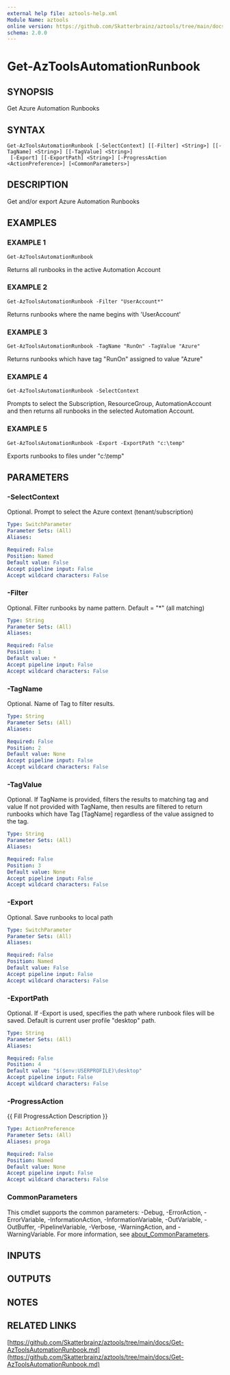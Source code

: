 ```yaml
---
external help file: aztools-help.xml
Module Name: aztools
online version: https://github.com/Skatterbrainz/aztools/tree/main/docs/Get-AzToolsAutomationRunbook.md
schema: 2.0.0
---
```


# Get-AzToolsAutomationRunbook

## SYNOPSIS
Get Azure Automation Runbooks

## SYNTAX

```
Get-AzToolsAutomationRunbook [-SelectContext] [[-Filter] <String>] [[-TagName] <String>] [[-TagValue] <String>]
 [-Export] [[-ExportPath] <String>] [-ProgressAction <ActionPreference>] [<CommonParameters>]
```

## DESCRIPTION
Get and/or export Azure Automation Runbooks

## EXAMPLES

### EXAMPLE 1
```
Get-AzToolsAutomationRunbook
```

Returns all runbooks in the active Automation Account

### EXAMPLE 2
```
Get-AzToolsAutomationRunbook -Filter "UserAccount*"
```

Returns runbooks where the name begins with 'UserAccount'

### EXAMPLE 3
```
Get-AzToolsAutomationRunbook -TagName "RunOn" -TagValue "Azure"
```

Returns runbooks which have tag "RunOn" assigned to value "Azure"

### EXAMPLE 4
```
Get-AzToolsAutomationRunbook -SelectContext
```

Prompts to select the Subscription, ResourceGroup, AutomationAccount and then
returns all runbooks in the selected Automation Account.

### EXAMPLE 5
```
Get-AzToolsAutomationRunbook -Export -ExportPath "c:\temp"
```

Exports runbooks to files under "c:\temp"

## PARAMETERS

### -SelectContext
Optional.
Prompt to select the Azure context (tenant/subscription)

```yaml
Type: SwitchParameter
Parameter Sets: (All)
Aliases:

Required: False
Position: Named
Default value: False
Accept pipeline input: False
Accept wildcard characters: False
```

### -Filter
Optional.
Filter runbooks by name pattern.
Default = "*" (all matching)

```yaml
Type: String
Parameter Sets: (All)
Aliases:

Required: False
Position: 1
Default value: *
Accept pipeline input: False
Accept wildcard characters: False
```

### -TagName
Optional.
Name of Tag to filter results.

```yaml
Type: String
Parameter Sets: (All)
Aliases:

Required: False
Position: 2
Default value: None
Accept pipeline input: False
Accept wildcard characters: False
```

### -TagValue
Optional.
If TagName is provided, filters the results to matching tag and value
If not provided with TagName, then results are filtered to return runbooks
which have Tag \[TagName\] regardless of the value assigned to the tag.

```yaml
Type: String
Parameter Sets: (All)
Aliases:

Required: False
Position: 3
Default value: None
Accept pipeline input: False
Accept wildcard characters: False
```

### -Export
Optional.
Save runbooks to local path

```yaml
Type: SwitchParameter
Parameter Sets: (All)
Aliases:

Required: False
Position: Named
Default value: False
Accept pipeline input: False
Accept wildcard characters: False
```

### -ExportPath
Optional.
If -Export is used, specifies the path where runbook files will be saved.
Default is current user profile "desktop" path.

```yaml
Type: String
Parameter Sets: (All)
Aliases:

Required: False
Position: 4
Default value: "$($env:USERPROFILE)\desktop"
Accept pipeline input: False
Accept wildcard characters: False
```

### -ProgressAction
{{ Fill ProgressAction Description }}

```yaml
Type: ActionPreference
Parameter Sets: (All)
Aliases: proga

Required: False
Position: Named
Default value: None
Accept pipeline input: False
Accept wildcard characters: False
```

### CommonParameters
This cmdlet supports the common parameters: -Debug, -ErrorAction, -ErrorVariable, -InformationAction, -InformationVariable, -OutVariable, -OutBuffer, -PipelineVariable, -Verbose, -WarningAction, and -WarningVariable. For more information, see [about_CommonParameters](http://go.microsoft.com/fwlink/?LinkID=113216).

## INPUTS

## OUTPUTS

## NOTES

## RELATED LINKS

[https://github.com/Skatterbrainz/aztools/tree/main/docs/Get-AzToolsAutomationRunbook.md](https://github.com/Skatterbrainz/aztools/tree/main/docs/Get-AzToolsAutomationRunbook.md)

